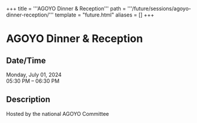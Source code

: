 +++
title = '''AGOYO Dinner & Reception'''
path = '''/future/sessions/agoyo-dinner-reception/'''
template = "future.html"
aliases = []
+++

<h1>AGOYO Dinner & Reception</h1>

<h2>Date/Time</h2>
<p>Monday, July 01, 2024<br>
05:30 PM – 06:30 PM</p>
<h2>Description</h2>

Hosted by the national AGOYO Committee


